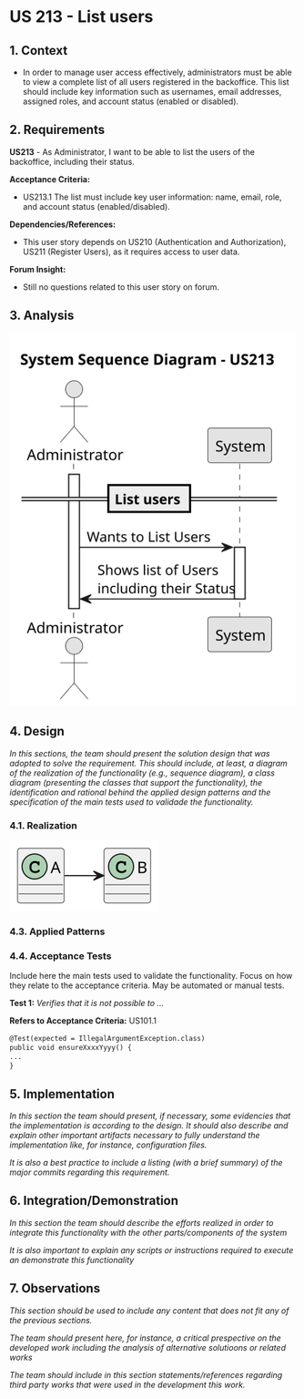 # US 213 - List users

## 1. Context

* In order to manage user access effectively, administrators must be able to view a complete list of all users registered in the backoffice.
This list should include key information such as usernames, email addresses, assigned roles, and account status (enabled or disabled).


## 2. Requirements

**US213** - As Administrator, I want to be able to list the users of the backoffice, including their status.


**Acceptance Criteria:**

- US213.1  The list must include key user information: name, email, role, and account status (enabled/disabled).


**Dependencies/References:**

* This user story depends on US210 (Authentication and Authorization), US211 (Register Users),
as it requires access to user data.


**Forum Insight:**

* Still no questions related to this user story on forum.

## 3. Analysis

![System Sequence Diagram](images/system-sequence-diagram-US213.svg)

## 4. Design

*In this sections, the team should present the solution design that was adopted to solve the requirement. This should include, at least, a diagram of the realization of the functionality (e.g., sequence diagram), a class diagram (presenting the classes that support the functionality), the identification and rational behind the applied design patterns and the specification of the main tests used to validade the functionality.*

### 4.1. Realization

![a class diagram](class-diagram-01.svg "A Class Diagram")

### 4.3. Applied Patterns

### 4.4. Acceptance Tests

Include here the main tests used to validate the functionality. Focus on how they relate to the acceptance criteria. May be automated or manual tests.

**Test 1:** *Verifies that it is not possible to ...*

**Refers to Acceptance Criteria:** US101.1


```
@Test(expected = IllegalArgumentException.class)
public void ensureXxxxYyyy() {
...
}
````

## 5. Implementation

*In this section the team should present, if necessary, some evidencies that the implementation is according to the design. It should also describe and explain other important artifacts necessary to fully understand the implementation like, for instance, configuration files.*

*It is also a best practice to include a listing (with a brief summary) of the major commits regarding this requirement.*

## 6. Integration/Demonstration

*In this section the team should describe the efforts realized in order to integrate this functionality with the other parts/components of the system*

*It is also important to explain any scripts or instructions required to execute an demonstrate this functionality*

## 7. Observations

*This section should be used to include any content that does not fit any of the previous sections.*

*The team should present here, for instance, a critical prespective on the developed work including the analysis of alternative solutioons or related works*

*The team should include in this section statements/references regarding third party works that were used in the development this work.*
